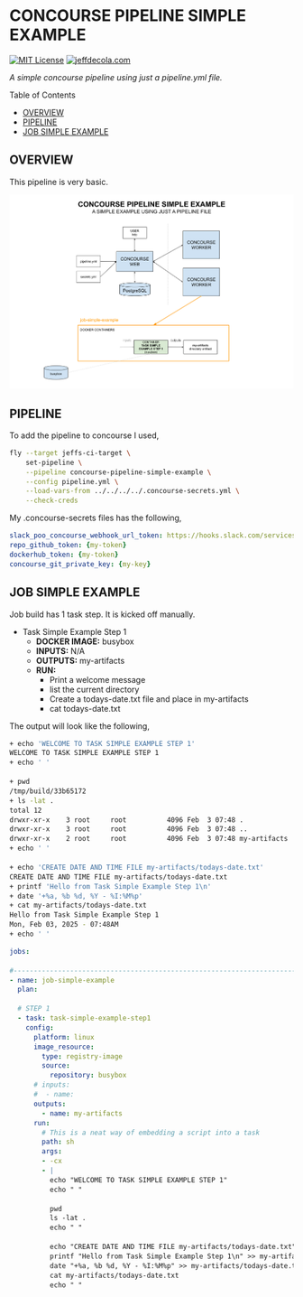 # CONCOURSE PIPELINE SIMPLE EXAMPLE

[![MIT License](https://img.shields.io/:license-mit-blue.svg)](https://jeffdecola.mit-license.org)
[![jeffdecola.com](https://img.shields.io/badge/website-jeffdecola.com-blue)](https://jeffdecola.com)

  _A simple concourse pipeline using just a pipeline.yml file._

Table of Contents

* [OVERVIEW](https://github.com/JeffDeCola/my-cicd-pipeline-examples/tree/master/concourse-pipelines/concourse-pipeline-simple-example#overview)
* [PIPELINE](https://github.com/JeffDeCola/my-cicd-pipeline-examples/tree/master/concourse-pipelines/concourse-pipeline-simple-example#pipeline)
* [JOB SIMPLE EXAMPLE](https://github.com/JeffDeCola/my-cicd-pipeline-examples/tree/master/concourse-pipelines/concourse-pipeline-simple-example#job-simple-example)

## OVERVIEW

This pipeline is very basic.

![IMAGE](../../docs/pics/concourse-pipeline-simple-example.svg)

## PIPELINE

To add the pipeline to concourse I used,

```bash
fly --target jeffs-ci-target \
    set-pipeline \
    --pipeline concourse-pipeline-simple-example \
    --config pipeline.yml \
    --load-vars-from ../../../../.concourse-secrets.yml \
    --check-creds
```

My .concourse-secrets files has the following,

```yml
slack_poo_concourse_webhook_url_token: https://hooks.slack.com/services/{my-token}
repo_github_token: {my-token}
dockerhub_token: {my-token}
concourse_git_private_key: {my-key}
```

## JOB SIMPLE EXAMPLE

Job build has 1 task step. It is kicked off manually.

* Task Simple Example Step 1
  * **DOCKER IMAGE:** busybox
  * **INPUTS:** N/A
  * **OUTPUTS:** my-artifacts
  * **RUN:**
    * Print a welcome message
    * list the current directory
    * Create a todays-date.txt file and place in my-artifacts
    * cat todays-date.txt

The output will look like the following,

```bash
+ echo 'WELCOME TO TASK SIMPLE EXAMPLE STEP 1'
WELCOME TO TASK SIMPLE EXAMPLE STEP 1
+ echo ' '
 
+ pwd
/tmp/build/33b65172
+ ls -lat .
total 12
drwxr-xr-x    3 root     root          4096 Feb  3 07:48 .
drwxr-xr-x    3 root     root          4096 Feb  3 07:48 ..
drwxr-xr-x    2 root     root          4096 Feb  3 07:48 my-artifacts
+ echo ' '
 
+ echo 'CREATE DATE AND TIME FILE my-artifacts/todays-date.txt'
CREATE DATE AND TIME FILE my-artifacts/todays-date.txt
+ printf 'Hello from Task Simple Example Step 1\n'
+ date '+%a, %b %d, %Y - %I:%M%p'
+ cat my-artifacts/todays-date.txt
Hello from Task Simple Example Step 1
Mon, Feb 03, 2025 - 07:48AM
+ echo ' '
```

```yaml
jobs:

#------------------------------------------------------------------------------------------
- name: job-simple-example
  plan:

  # STEP 1
  - task: task-simple-example-step1
    config:
      platform: linux
      image_resource:
        type: registry-image
        source:
          repository: busybox
      # inputs:
      #  - name:
      outputs:
        - name: my-artifacts
      run:
        # This is a neat way of embedding a script into a task
        path: sh
        args:
        - -cx
        - |
          echo "WELCOME TO TASK SIMPLE EXAMPLE STEP 1"
          echo " "

          pwd
          ls -lat .
          echo " "

          echo "CREATE DATE AND TIME FILE my-artifacts/todays-date.txt"
          printf "Hello from Task Simple Example Step 1\n" >> my-artifacts/todays-date.txt
          date "+%a, %b %d, %Y - %I:%M%p" >> my-artifacts/todays-date.txt
          cat my-artifacts/todays-date.txt
          echo " "
```

